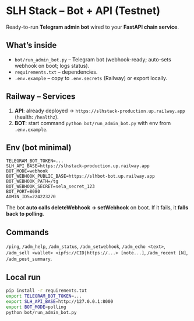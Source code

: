 # SLH Stack – Bot + API (Testnet)

Ready-to-run **Telegram admin bot** wired to your **FastAPI chain service**.

## What’s inside
- `bot/run_admin_bot.py` – Telegram bot (webhook-ready; auto-sets webhook on boot; logs status).
- `requirements.txt` – dependencies.
- `.env.example` – copy to `.env.secrets` (Railway) or export locally.

## Railway – Services
1. **API**: already deployed → `https://slhstack-production.up.railway.app` (health: `/healthz`).
2. **BOT**: start command `python bot/run_admin_bot.py` with env from `.env.example`.

## Env (bot minimal)
```
TELEGRAM_BOT_TOKEN=...
SLH_API_BASE=https://slhstack-production.up.railway.app
BOT_MODE=webhook
BOT_WEBHOOK_PUBLIC_BASE=https://slhbot-bot.up.railway.app
BOT_WEBHOOK_PATH=/tg
BOT_WEBHOOK_SECRET=sela_secret_123
BOT_PORT=8080
ADMIN_IDS=224223270
```
The bot **auto calls deleteWebhook → setWebhook** on boot. If it fails, it **falls back to polling**.

## Commands
`/ping`, `/adm_help`, `/adm_status`, `/adm_setwebhook`, `/adm_echo <text>`,
`/adm_sell <wallet> <ipfs://CID|https://...> [note...]`, `/adm_recent [N]`, `/adm_post_summary`.

## Local run
```bash
pip install -r requirements.txt
export TELEGRAM_BOT_TOKEN=...
export SLH_API_BASE=http://127.0.0.1:8000
export BOT_MODE=polling
python bot/run_admin_bot.py
```
